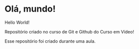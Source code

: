 # Olá, mundo!
 Hello World!
 
 Repositório criado no curso de Git e Github do Curso em Vídeo!
 
 Esse repositório foi criado durante uma aula.
